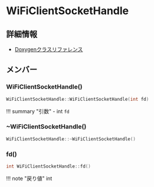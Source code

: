 # WiFiClientSocketHandle



## 詳細情報

- [Doxygenクラスリファレンス](https://lang-ship.com/reference/ESP32/latest/class_wi_fi_client_socket_handle.html)

## メンバー

### WiFiClientSocketHandle()



```c
WiFiClientSocketHandle::WiFiClientSocketHandle(int fd)
```

!!! summary "引数"
	- int `fd` 



### ~WiFiClientSocketHandle()



```c
WiFiClientSocketHandle::~WiFiClientSocketHandle()
```



### fd()



```c
int WiFiClientSocketHandle::fd()
```

!!! note "戻り値"
	int



